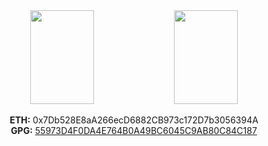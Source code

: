 <div align="center">
  <img src="https://github-readme-stats.vercel.app/api?username=Graeme22&show_icons=true&count_private=true&include_all_commits=true" width="45%" align="center" height="150px"/>
  <img src="https://github-readme-stats.vercel.app/api/top-langs?username=Graeme22&langs_count=8&hide=Jupyter%20Notebook,Vim%20script&layout=compact" align="center" width="45%" height="150px"/>
</div>
<br/>
<div align="center">
  <b>ETH:</b> 0x7Db528E8aA266ecD6882CB973c172D7b3056394A
  <br/>
  <b>GPG:</b> <a href="#">55973D4F0DA4E764B0A49BC6045C9AB80C84C187</a>
</div>
